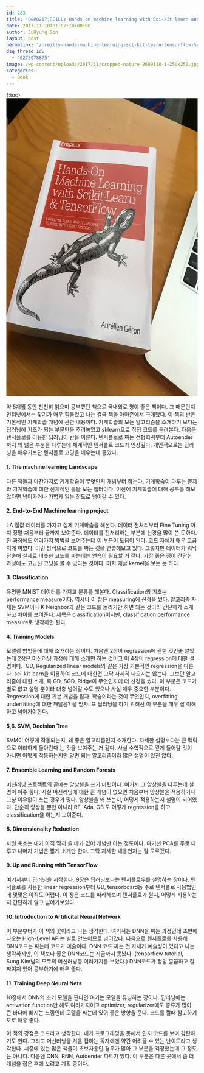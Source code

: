 ```yaml
---
id: 283
title: 'O&#8217;REILLY Hands on machine learning with Sci-kit learn and tensorflow 리뷰'
date: 2017-11-10T01:07:10+00:00
author: JuHyung Son
layout: post
permalink: '/oreilly-hands-machine-learning-sci-kit-learn-tensorflow-%eb%a6%ac%eb%b7%b0/'
dsq_thread_id:
  - "6273078875"
image: /wp-content/uploads/2017/11/cropped-nature-2609118-1-250x250.jpg
categories:
  - Book
---
```

{:toc}
<img class="aligncenter wp-image-284 size-full" src="../wp-content/uploads/2017/11/11.jpg" alt="" width="727" height="783" />

약 5개월 동안 천천히 읽으며 공부했던 책으로 국내외로 평이 좋은 책이다. 그 때문인지 인터넷에서는 찾기가 매우 힘들었고 나는 결국 책을 아마존에서 구매했다. 이 책의 반은 기본적인 기계학습 개념에 관한 내용이다. 기계학습의 모든 알고리즘을 소개하기 보다는 딥러닝에 기초가 되는 부분만을 추려놓았고 sklearn으로 직접 코드를 돌려본다. 다음은 텐서플로를 이용한 딥러닝이 반을 이룬다. 텐서플로로 짜는 선형회귀부터 Autoender까지 꽤 넒은 부분을 다루는데 체계적인 텐서플로 코드가 인상깊다. 개인적으로는 딥러닝을 배우기보단 텐서플로 코딩을 배우는데 좋았다.
<h4>1. The machine learning Landscape</h4>
다른 책들과 마찬가지로 기계학습이 무엇인지 개념부터 잡는다. 기계학습이 다루는 문제와 기계학습에 대한 전체적인 틀을 보는 챕터이다. 이전에 기계학습에 대해 공부를 해보았다면 넘어가거나 가볍게 읽는 정도로 넘어갈 수 있다.
<h4>2. End-to-End Machine learning project</h4>
LA 집값 데이터를 가지고 실제 기계학습을 해본다. 데이터 전처리부터 Fine Tuning 까지 정말 처음부터 끝까지 보여준다. 데이터를 전처리하는 부분에 신경을 많이 쓴 듯하다. 한 과정에도 여러가지 방법을 보여주는데 이 부분이 도움이 된다. 코드 자체가 매우 고급지게 짜였다. 이런 방식으로 코드를 짜는 것을 연습해보고 있다. 그렇지만 데이터가 워낙 단순해 실제로 비슷한 코드를 짜는데는 연습이 필요할 거 같다. 가장 좋은 점이 간단한 과정에도 고급진 코딩을 볼 수 있다는 것이다. 마치 캐글 kernel을 보는 듯 하다.
<h4>3. Classification</h4>
유명한 MNIST 데이터를 가지고 분류를 해본다. Classification의 기초는 performance measure이다. 역시나 이 장은 measuring에 신경을 썼다. 알고리즘 자체는 SVM이나 K Neighbor과 같은 코드를 돌리기만 하면 되는 것이라 간단하게 소개하고 차이를 보여준다. 제목은 classification이지만, classification performance measure로 생각하면 된다.
<h4>4. Training Models</h4>
모델링 방법들에 대해 소개하는 장이다. 처음엔 2장이 regression에 관한 것인줄 알았는데 2장은 머신러닝 과정에 대해 소개만 하는 것이고 이 4장이 regression에 대한 설명이다.  GD, Regularized linear models와 같은 가장 기본적인 regression을 다룬다. sci-kit learn을 이용하여 코드에 대한건 그닥 자세히 나오지는 않는다. 그보단 알고리즘에 대한 소개, 즉 GD, SGD, Ridge이 무엇인지에 더 신경을 썼다. 이 부분은 코드가 별로 없고 설명 뿐이라 대충 넘어갈 수도 있으나 사실 매우 중요한 부분이다. Regression에 대한 기본 개념을 잡자. 학습이라는 것이 무엇인지, overfitting, underfitting에 대한 깨달음? 을 얻자. 또 딥러닝을 하기 위해선 이 부분을 매우 잘 이해하고 넘어가야한다.
<h4>5,6. SVM, Decision Tree</h4>
SVM이 어떻게 작동되는지, 왜 좋은 알고리즘인지 소개한다. 자세한 설명보다는 큰 맥락으로 이러하게 돌아간다 는 것을 보여주는 거 같다. 사실 수학적으로 깊게 들어갈 것이 아니면 어떻게 작동하는지만 알면 되는 알고리즘이라 많은 설명이 있진 않다.
<h4>7. Ensemble Learning and Random Forests</h4>
머신러닝 프로젝트의 끝에는 앙상블을 쓰기 마련이다. 여기서 그 앙상블을 다루는데 설명이 아주 좋다. 사실 머신러닝에 대한 큰 개념이 없으면 처음부터 앙상블을 적용하거나 그냥 이유없이 쓰는 경우가 많다. 앙상블을 왜 쓰는지, 어떻게 적용하는지 설명이 되어있다. 단순히 앙상블 뿐만 아니라 RF, Ada, GB 도 어떻게 regression을 하고 classification을 하는지 보여준다.
<h4>8. Dimensionality Reduction</h4>
차원 축소는 내가 아직 딱히 쓸 데가 없어 개념만 아는 정도이다. 여기선 PCA를 주로 다루고 나머지 기법은 짧게 소개만 한다. 그닥 자세한 내용인지는 잘 모르겠다.
<h4>9. Up and Running with TensorFlow</h4>
여기서부터 딥러닝을 시작한다. 9장은 딥러닝보다는 텐서플로우를 설명하는 장이다. 텐서플로를 사용한 linear regression부터 GD, tensorboard등 주로 텐서플로 사용법인데 몇몇은 아직도 어렵다. 이 장은 코드를 따라해보며 텐서플로가 뭔지, 어떻게 사용하는지 간단하게 알고 넘어가보았다.
<h4>10. Introduction to Artificital Neural Network</h4>
이 부분부터가 이 책의 꽃이라고 나는 생각한다. 여기서는 DNN을 짜는 과정인데 초반에 나오는 High-Level API는 별로 안쓰이므로 넘어갔다. 다음으로 텐서플로를 사용해 DNN코드는 짜는데 코드가 예술이다. DNN 코드 짜는 것 자체가 예술성이 있다고 나는 생각하지만, 이 책보다 좋은 DNN코드는 지금까지 못봤다. (tensorflow tutorial, Sung Kim님의 모두의 머신러닝등 여러가지를 보았다.) DNN코드가 정말 깔끔하고 잘 짜여져 있어 공부하기에 매우 좋다.
<h4>11. Training Deep Neural Nets</h4>
10장에서 DNN의 초기 모델을 짠다면 여기는 모델을 튜닝하는 장이다. 딥러닝에는 activation function만 해도 여러가지이고 optimizer, regularizer에도 종류가 많아 큰 바다에 빠지는 느낌인데 모델을 짜는데 있어 좋은 방향을 준다. 코드를 짤때 참고하기도로 매우 좋다.

이 책의 강점은 코드라고 생각한다. 내가 프로그래밍을 못해서 인지 코드를 보며 감탄하기도 한다. 그리고 머신러닝을 처음 접하는 독자에겐 약간 어려울 수 있는 난이도라고 생각한다. 시중에 있는 많은 책들이 초보자용인 경우가 많아 그 부분을 걱정했는데 그 정도는 아니다. 다음엔 CNN, RNN, Autoender 파트가 있다. 이 부분은 다른 곳에서 좀 더 개념을 잡은 후에 보려고 계획 중이다.
